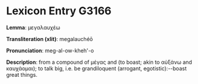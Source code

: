 # Lexicon Entry G3166

**Lemma**: μεγαλαυχέω

**Transliteration (xlit)**: megalauchéō

**Pronunciation**: meg-al-ow-kheh'-o

**Description**:
from a compound of μέγας and  (to boast; akin to αὐξάνω and καυχάομαι); to talk big, i.e. be grandiloquent (arrogant, egotistic):--boast great things.
